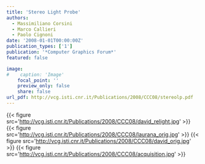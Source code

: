 ```yaml
---
title: 'Stereo Light Probe'
authors:
  - Massimiliano Corsini
  - Marco Callieri
  - Paolo Cignoni
date: '2008-01-01T00:00:00Z'
publication_types: ['1']
publication: '*Computer Graphics Forum*'
featured: false

image:
#    caption: 'Image'
    focal_point: ''
    preview_only: false
    share: false
url_pdf: http://vcg.isti.cnr.it/Publications/2008/CCC08/stereolp.pdf
---
```

{{< figure src='http://vcg.isti.cnr.it/Publications/2008/CCC08/david_relight.jpg' >}}
{{< figure src='http://vcg.isti.cnr.it/Publications/2008/CCC08/laurana_orig.jpg' >}}
{{< figure src='http://vcg.isti.cnr.it/Publications/2008/CCC08/david_orig.jpg' >}}
{{< figure src='http://vcg.isti.cnr.it/Publications/2008/CCC08/acquisition.jpg' >}}
